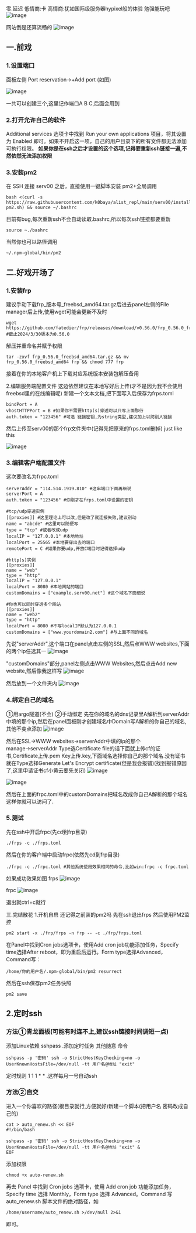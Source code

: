 零.延迟
低情商:卡 高情商:犹如国际级服务器hypixel般的体验 勉强能玩吧
![image](https://github.com/user-attachments/assets/0e7f5ddf-6bcf-45e2-ae41-12013c71a46e)


网站倒是还算流畅的
![image](https://github.com/user-attachments/assets/81fd3381-b5aa-4af5-9e73-255d26c0b3c6)
## 一.前戏
### 1.设置端口
面板左侧 Port reservation→+Add port (如图)

![image](https://github.com/user-attachments/assets/6df7e222-0983-442e-b4e2-e3cc8dd06e24)

一共可以创建三个,这里记作端口A B C,后面会用到

### 2.打开允许自己的软件
Additional services 选项卡中找到 Run your own applications 项目，将其设置为 Enabled 即可。如果不开启这一项，自己的用户目录下的所有文件都无法添加可执行权限。
**如果你是在ssh之后才设置的这个选项,记得要重新ssh链接一遍,不然依然无法添加权限** 

### 3.安装pm2
在 SSH 连接 serv00 之后，直接使用一键脚本安装 pm2+全局调用
```
bash <(curl -s https://raw.githubusercontent.com/k0baya/alist_repl/main/serv00/install-pm2.sh) && source ~/.bashrc
```
目前有bug,每次重新ssh不会自动读取.bashrc,所以每次ssh链接都要重新
```
source ~./bashrc
```
当然你也可以路径调用
```
~/.npm-global/bin/pm2
```
## 二.好戏开场了
### 1.安装frp
建议手动下载frp_版本号_freebsd_amd64.tar.gz后进去panel左侧的File manager后上传,使用wget可能会更新不及时
```
wget https://github.com/fatedier/frp/releases/download/v0.56.0/frp_0.56.0_freebsd_amd64.tar.gz #截止2024/3/30版本为0.56.0
```
解压并重命名并赋予权限
```
tar -zxvf frp_0.56.0_freebsd_amd64.tar.gz && mv frp_0.56.0_freebsd_amd64 frp && chmod 777 frp
```
接着在你的本地客户机上下载对应系统版本安装包解压备用

2.编辑服务端配置文件
这边依然建议在本地写好后上传(才不是因为我不会使用freebsd里的在线编辑呢)
新建一个文本文档,把下面写入后保存为frps.toml
```
bindPort = A
vhostHTTPPort = B #如果你不需要http(s)穿透可以只写上面那行
auth.token = "123456" #可选 链接密钥,为string类型,建议加上以防别人链接
```
然后上传至serv00的那个frp文件夹中(记得先把原来的frps.toml删掉)
just like this

![image](https://github.com/user-attachments/assets/1345af59-5d49-458a-9fd1-bfd09af44b33)

### 3.编辑客户端配置文件
这次要改名为frpc.toml
```
serverAddr = "114.514.1919.810" #这串端口下面再细说
serverPort = A
auth.token = "123456" #你刚才在frps.toml中设置的密钥

#tcp/udp穿透实例
[[proxies]] #这里理论上可以改,但是改了就连接失败,建议别动
name = "abcde" #这里可以随便写
type = "tcp" #或者改成udp
localIP = "127.0.0.1" #本地地址
localPort = 25565 #本地要穿出去的端口
remotePort = C #如果你要udp,开放C端口时记得选择udp

#http(s)实例
[[proxies]]
name = "web"  
type = "http" 
localIP = "127.0.0.1"
localPort = 8080 #本地网站的端口
customDomains = ["example.serv00.net"] #这个域名下面细说

#你也可以同时穿透多个网站
[[proxies]]
name = "web2"
type = "http"
localPort = 8080 #不写localIP默认为127.0.0.1
customDomains = ["www.yourdomain2.com"] #与上面不同的域名
```
先说"serverAddr",这个端口在panel点击左侧的SSL,然后点WWW websites,下面的两个ip任选其一
![image](https://github.com/user-attachments/assets/efdce182-2466-4ed1-9b03-842c7299f41b)

"customDomains"部分,panel左侧点击WWW Websites,然后点击Add new website,然后像我这样写
![image](https://github.com/user-attachments/assets/84b4bed4-4f53-4683-8009-033b320bfd8e)

然后放到一个文件夹内
![image](https://github.com/user-attachments/assets/2c7d94fe-9c00-4b9f-9883-b324789a385d)


### 4.绑定自己的域名
①用argo隧道(不会)
②手动绑定
先在你的域名的dns记录里A解析到serverAddr中填的那个ip,然后在panel面板刚才创建域名中Domain写A解析的你自己的域名,其他不变点添加
![image](https://github.com/user-attachments/assets/04aa7417-46a3-4e7b-80ab-efd61e9da5c3)

然后在SSL→WWW websites→serverAddr中填的ip的那个manage→serverAddr
Type选Certificate file的话下面就上传cf的证书,Certificate上传.pem Key上传.key,下面域名选择你自己的那个域名.没有证书就在Type选择Generate Let's Encrypt certificate(但是我会报错)(找到报错原因了,这里申请证书cf小黄云要先关闭)
![image](https://github.com/user-attachments/assets/b5588670-41c6-40fb-b576-b72b030a6583)

![image](https://github.com/user-attachments/assets/e05fbeb3-67ec-427f-a7d1-292d2d19d7dd)

然后在上面的frpc.toml中的customDomains把域名改成你自己A解析的那个域名这样你就可以访问了.
### 5.测试
先在ssh中开启frpc(先cd到frp目录)
```
./frps -c ./frps.toml
```
然后在你的客户端中启动frpc(依然先cd到frp目录)
```
./frpc -c ./frpc.toml #其他系统使用效果相同的命令,比如win:frpc -c frpc.toml
```
如果成功效果如图
frps
![image](https://github.com/user-attachments/assets/ac56fff7-143e-4194-9fea-f8aa6892d479)

frpc
![image](https://github.com/user-attachments/assets/822e1103-8a5e-4e88-a662-ff1a860f7578)

退出就ctrl+c就行

三.完结散花
1.开机自启
还记得之前装的pm2吗
先在ssh退出frps
然后使用PM2监控
```
pm2 start -x ./frp/frps -n frp -- -c ./frp/frps.toml
```
在Panel中找到Cron jobs选项卡，使用Add cron job功能添加任务，Specify time选择After reboot，即为重启后运行。Form type选择Advanced，Command写：
```
/home/你的用户名/.npm-global/bin/pm2 resurrect
```
然后在ssh保存pm2任务快照
```
pm2 save
```
## 2.定时ssh
### 方法①青龙面板(可能有时连不上,建议ssh链接时间调短一点)
添加Linux依赖 sshpass .添加定时任务 其他随意
命令
```
sshpass -p '密码' ssh -o StrictHostKeyChecking=no -o UserKnownHostsFile=/dev/null -tt 用户名@地址 "exit"
```
定时规则 1 1 1 * * .这样每月一号自动ssh

### 方法②自交
进入一个你喜欢的路径(根目录就行,方便就好)新建一个脚本(把用户名 密码改成自己的)
```
cat > auto_renew.sh << EOF
#!/bin/bash

sshpass -p '密码' ssh -o StrictHostKeyChecking=no -o UserKnownHostsFile=/dev/null -tt 用户名@地址 "exit" &
EOF
```
添加权限
```
chmod +x auto-renew.sh
```
再去 Panel 中找到 Cron jobs 选项卡，使用 Add cron job 功能添加任务，Specify time 选择 Monthly，Form type 选择 Advanced。Command 写 auto_renew.sh 脚本文件的绝对路径，如
```
/home/username/auto_renew.sh >/dev/null 2>&1
```
即可。